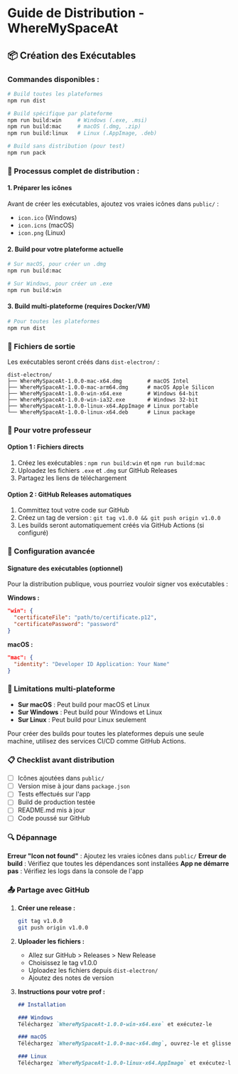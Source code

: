# Guide de Distribution - WhereMySpaceAt

## 📦 Création des Exécutables

### Commandes disponibles :

```bash
# Build toutes les plateformes
npm run dist

# Build spécifique par plateforme
npm run build:win     # Windows (.exe, .msi)
npm run build:mac     # macOS (.dmg, .zip)
npm run build:linux   # Linux (.AppImage, .deb)

# Build sans distribution (pour test)
npm run pack
```

### 🚀 Processus complet de distribution :

#### 1. Préparer les icônes
Avant de créer les exécutables, ajoutez vos vraies icônes dans `public/` :
- `icon.ico` (Windows)
- `icon.icns` (macOS)  
- `icon.png` (Linux)

#### 2. Build pour votre plateforme actuelle
```bash
# Sur macOS, pour créer un .dmg
npm run build:mac

# Sur Windows, pour créer un .exe
npm run build:win
```

#### 3. Build multi-plateforme (requires Docker/VM)
```bash
# Pour toutes les plateformes
npm run dist
```

### 📁 Fichiers de sortie

Les exécutables seront créés dans `dist-electron/` :

```
dist-electron/
├── WhereMySpaceAt-1.0.0-mac-x64.dmg        # macOS Intel
├── WhereMySpaceAt-1.0.0-mac-arm64.dmg      # macOS Apple Silicon
├── WhereMySpaceAt-1.0.0-win-x64.exe        # Windows 64-bit
├── WhereMySpaceAt-1.0.0-win-ia32.exe       # Windows 32-bit
├── WhereMySpaceAt-1.0.0-linux-x64.AppImage # Linux portable
└── WhereMySpaceAt-1.0.0-linux-x64.deb      # Linux package
```

### 🎯 Pour votre professeur

#### Option 1 : Fichiers directs
1. Créez les exécutables : `npm run build:win` et `npm run build:mac`
2. Uploadez les fichiers `.exe` et `.dmg` sur GitHub Releases
3. Partagez les liens de téléchargement

#### Option 2 : GitHub Releases automatiques
1. Committez tout votre code sur GitHub
2. Créez un tag de version : `git tag v1.0.0 && git push origin v1.0.0`
3. Les builds seront automatiquement créés via GitHub Actions (si configuré)

### 🔧 Configuration avancée

#### Signature des exécutables (optionnel)
Pour la distribution publique, vous pourriez vouloir signer vos exécutables :

**Windows :**
```json
"win": {
  "certificateFile": "path/to/certificate.p12",
  "certificatePassword": "password"
}
```

**macOS :**
```json
"mac": {
  "identity": "Developer ID Application: Your Name"
}
```

### 🚨 Limitations multi-plateforme

- **Sur macOS** : Peut build pour macOS et Linux
- **Sur Windows** : Peut build pour Windows et Linux  
- **Sur Linux** : Peut build pour Linux seulement

Pour créer des builds pour toutes les plateformes depuis une seule machine, utilisez des services CI/CD comme GitHub Actions.

### 📋 Checklist avant distribution

- [ ] Icônes ajoutées dans `public/`
- [ ] Version mise à jour dans `package.json`
- [ ] Tests effectués sur l'app
- [ ] Build de production testée
- [ ] README.md mis à jour
- [ ] Code poussé sur GitHub

### 🔍 Dépannage

**Erreur "Icon not found"** : Ajoutez les vraies icônes dans `public/`
**Erreur de build** : Vérifiez que toutes les dépendances sont installées
**App ne démarre pas** : Vérifiez les logs dans la console de l'app

### 📤 Partage avec GitHub

1. **Créer une release :**
   ```bash
   git tag v1.0.0
   git push origin v1.0.0
   ```

2. **Uploader les fichiers :**
   - Allez sur GitHub > Releases > New Release
   - Choisissez le tag v1.0.0
   - Uploadez les fichiers depuis `dist-electron/`
   - Ajoutez des notes de version

3. **Instructions pour votre prof :**
   ```markdown
   ## Installation
   
   ### Windows
   Téléchargez `WhereMySpaceAt-1.0.0-win-x64.exe` et exécutez-le
   
   ### macOS  
   Téléchargez `WhereMySpaceAt-1.0.0-mac-x64.dmg`, ouvrez-le et glissez l'app dans Applications
   
   ### Linux
   Téléchargez `WhereMySpaceAt-1.0.0-linux-x64.AppImage` et exécutez-le
   ```
